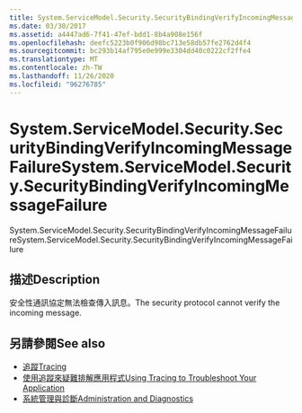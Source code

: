 ```yaml
---
title: System.ServiceModel.Security.SecurityBindingVerifyIncomingMessageFailure
ms.date: 03/30/2017
ms.assetid: a4447ad6-7f41-47ef-bdd1-8b4a908e156f
ms.openlocfilehash: deefc5223b0f906d98bc713e58db57fe2762d4f4
ms.sourcegitcommit: bc293b14af795e0e999e3304dd40c0222cf2ffe4
ms.translationtype: MT
ms.contentlocale: zh-TW
ms.lasthandoff: 11/26/2020
ms.locfileid: "96276785"
---
```

# <a name="systemservicemodelsecuritysecuritybindingverifyincomingmessagefailure"></a><span data-ttu-id="2e4a5-102">System.ServiceModel.Security.SecurityBindingVerifyIncomingMessageFailure</span><span class="sxs-lookup"><span data-stu-id="2e4a5-102">System.ServiceModel.Security.SecurityBindingVerifyIncomingMessageFailure</span></span>

<span data-ttu-id="2e4a5-103">System.ServiceModel.Security.SecurityBindingVerifyIncomingMessageFailure</span><span class="sxs-lookup"><span data-stu-id="2e4a5-103">System.ServiceModel.Security.SecurityBindingVerifyIncomingMessageFailure</span></span>  
  
## <a name="description"></a><span data-ttu-id="2e4a5-104">描述</span><span class="sxs-lookup"><span data-stu-id="2e4a5-104">Description</span></span>  

 <span data-ttu-id="2e4a5-105">安全性通訊協定無法檢查傳入訊息。</span><span class="sxs-lookup"><span data-stu-id="2e4a5-105">The security protocol cannot verify the incoming message.</span></span>  
  
## <a name="see-also"></a><span data-ttu-id="2e4a5-106">另請參閱</span><span class="sxs-lookup"><span data-stu-id="2e4a5-106">See also</span></span>

- [<span data-ttu-id="2e4a5-107">追蹤</span><span class="sxs-lookup"><span data-stu-id="2e4a5-107">Tracing</span></span>](index.md)
- [<span data-ttu-id="2e4a5-108">使用追蹤來疑難排解應用程式</span><span class="sxs-lookup"><span data-stu-id="2e4a5-108">Using Tracing to Troubleshoot Your Application</span></span>](using-tracing-to-troubleshoot-your-application.md)
- [<span data-ttu-id="2e4a5-109">系統管理與診斷</span><span class="sxs-lookup"><span data-stu-id="2e4a5-109">Administration and Diagnostics</span></span>](../index.md)
